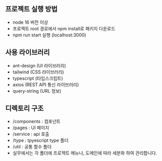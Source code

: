 ## 프로젝트 실행 방법

- node 16 버전 이상
- 프로젝트 root 경로에서 npm install로 패키지 다운로드
- npm run start 실행 (localhost:3000)

## 사용 라이브러리

- ant-design (UI 라이브러리)
- tailwind (CSS 라이브러리)
- typescript (타입스크립트)
- axios (REST API 통신 라이브러리)
- query-string (URL 정보)

## 디렉토리 구조

- /components : 컴포넌트
- /pages : UI 페이지
- /service : api 호출
- /type : tpyescript type 폴더
- /util : 공통 함수 폴더
- 실무에서는 각 폴더에 프로젝트 메뉴나, 도메인에 따라 세분화 하여 관리합니다.
